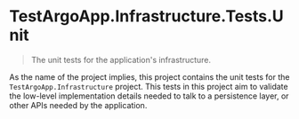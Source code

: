 # TestArgoApp.Infrastructure.Tests.Unit
> The unit tests for the application's infrastructure.

As the name of the project implies, this project contains the unit tests for the `TestArgoApp.Infrastructure` project. This tests in this project aim to validate the low-level implementation details needed to talk to a persistence layer, or other APIs needed by the application.